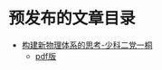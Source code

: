 # 预发布的文章目录

* [构建新物理体系的思考-少科二党一桐](./new_physical_dangyitong)
  * [pdf版](./new_physical_dangyitong.pdf)

